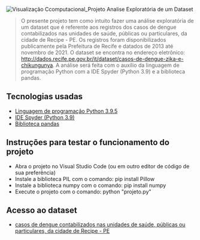 ![Visualização Ccomputacional_Projeto Analise Exploratória de um Dataset](imagens/logo/Python-logo.png)
> O presente projeto tem como intuito fazer uma análise exploratória de um dataset que é referente aos registros dos casos de dengue contabilizados nas unidades de saúde, públicas ou particulares, da cidade de Recipe - PE. Os registros foram disponibilizados publicamente pela  Prefeitura  de  Recife e datados de 2013 até novembro de 2021. O dataset se encontra no endereço eletrônico: http://dados.recife.pe.gov.br/it/dataset/casos-de-dengue-zika-e-chikungunya. A análise será feita com o auxílio da linguagem de programação Python com a IDE Spyder (Python 3.9) e a biblioteca pandas.

## Tecnologias usadas
  * [Linguagem de programação Python 3.9.5](https://www.python.org/)
  * [IDE Spyder (Python 3.9)](https://pandas.pydata.org/docs/)
  * [Biblioteca pandas](https://www.spyder-ide.org/)

## Instruções para testar o funcionamento do projeto
 * Abra o projeto no Visual Studio Code (ou em outro editor de código de sua preferência)
 * Instale a biblioteca PIL com o comando: pip install Pillow
 * Instale a biblioteca numpy com o comando: pip install numpy
 * Execute o projeto com o comando: python "projeto.py"

## Acesso ao dataset
 * [casos de dengue contabilizados nas unidades de saúde, públicas ou particulares, da cidade de Recipe - PE](http://dados.recife.pe.gov.br/it/dataset/casos-de-dengue-zika-e-chikungunya)
